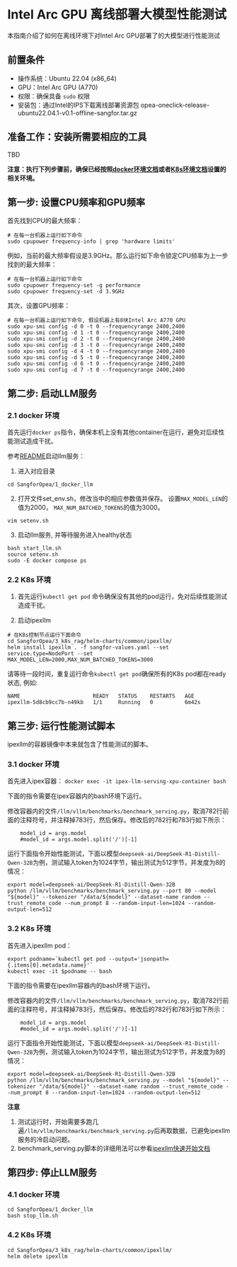 
# Intel Arc GPU 离线部署大模型性能测试

本指南介绍了如何在离线环境下对Intel Arc GPU部署了的大模型进行性能测试

## 前置条件

- 操作系统：Ubuntu 22.04 (x86_64)
- GPU：Intel Arc GPU (A770)
- 权限：确保具备 `sudo` 权限
- 安装包：通过Intel的IPS下载离线部署资源包 opea-oneclick-release-ubuntu22.04.1-v0.1-offline-sangfor.tar.gz


## 准备工作：安装所需要相应的工具

TBD


**注意：执行下列步骤前，确保已经按照[docker环境文档](../2_docker_rag)或者[K8s环境文档](../3_k8s_rag)设置的相关环境。**

## 第一步: 设置CPU频率和GPU频率

首先找到CPU的最大频率：
```
# 在每一台机器上运行如下命令
sudo cpupower frequency-info | grep 'hardware limits'
```
例如，当前的最大频率假设是3.9GHz。那么运行如下命令锁定CPU频率为上一步找到的最大频率：
```
# 在每一台机器上运行如下命令
sudo cpupower frequency-set -g performance
sudo cpupower frequency-set -d 3.9GHz
```

其次，设置GPU频率：
```
# 在每一台机器上运行如下命令, 假设机器上有8块Intel Arc A770 GPU
sudo xpu-smi config -d 0 -t 0 --frequencyrange 2400,2400
sudo xpu-smi config -d 1 -t 0 --frequencyrange 2400,2400
sudo xpu-smi config -d 2 -t 0 --frequencyrange 2400,2400
sudo xpu-smi config -d 3 -t 0 --frequencyrange 2400,2400
sudo xpu-smi config -d 4 -t 0 --frequencyrange 2400,2400
sudo xpu-smi config -d 5 -t 0 --frequencyrange 2400,2400
sudo xpu-smi config -d 6 -t 0 --frequencyrange 2400,2400
sudo xpu-smi config -d 7 -t 0 --frequencyrange 2400,2400
```
## 第二步: 启动LLM服务

### 2.1 docker 环境
首先运行`docker ps`指令，确保本机上没有其他container在运行，避免对后续性能测试造成干扰。

参考[README](../1_docker_llm/README.md)启动llm服务：
1. 进入对应目录
```
cd SangforOpea/1_docker_llm
```
2. 打开文件set_env.sh，修改当中的相应参数值并保存。 设置`MAX_MODEL_LEN`的值为2000， `MAX_NUM_BATCHED_TOKENS`的值为3000。
```
vim setenv.sh
```
3.  启动llm服务, 并等待服务进入healthy状态
```
bash start_llm.sh
source setenv.sh
sudo -E docker compose ps
```
### 2.2 K8s 环境
1. 首先运行`kubectl get pod` 命令确保没有其他的pod运行，免对后续性能测试造成干扰。

2. 启动ipexllm
```
# 在K8s控制节点运行下面命令
cd SangforOpea/3_k8s_rag/helm-charts/common/ipexllm/
helm install ipexllm . -f sangfor-values.yaml --set service.type=NodePort --set MAX_MODEL_LEN=2000,MAX_NUM_BATCHED_TOKENS=3000
```
   请等待一段时间，重复运行命令`kubectl get pod`确保所有的K8s pod都在ready状态, 例如:
```
NAME                       READY   STATUS    RESTARTS   AGE
ipexllm-5d8cb9cc7b-n49kb   1/1     Running   0          6m42s
```

## 第三步: 运行性能测试脚本
ipexllm的容器镜像中本来就包含了性能测试的脚本。

### 3.1 docker 环境
首先进入ipex容器： `docker exec -it ipex-llm-serving-xpu-container bash`

下面的指令需要在ipex容器内的bash环境下运行。

修改容器内的文件`/llm/vllm/benchmarks/benchmark_serving.py`，取消782行前面的注释符号，并注释掉783行，然后保存。修改后的782行和783行如下所示：
```
    model_id = args.model
    #model_id = args.model.split('/')[-1]
```

运行下面指令开始性能测试，下面以模型`deepseek-ai/DeepSeek-R1-Distill-Qwen-32B`为例，测试输入token为1024字节，输出测试为512字节，并发度为8的情况：
```
export model=deepseek-ai/DeepSeek-R1-Distill-Qwen-32B
python /llm/vllm/benchmarks/benchmark_serving.py --port 80 --model "${model}" --tokenizer "/data/${model}" --dataset-name random --trust_remote_code --num_prompt 8 --random-input-len=1024 --random-output-len=512
```

### 3.2 K8s 环境
首先进入ipexllm pod：
```
export podname=`kubectl get pod --output='jsonpath={.items[0].metadata.name}'`
kubectl exec -it $podname -- bash
```

下面的指令需要在ipexllm容器内的bash环境下运行。

修改容器内的文件`/llm/vllm/benchmarks/benchmark_serving.py`，取消782行前面的注释符号，并注释掉783行，然后保存。修改后的782行和783行如下所示：
```
    model_id = args.model
    #model_id = args.model.split('/')[-1]
```

运行下面指令开始性能测试，下面以模型`deepseek-ai/DeepSeek-R1-Distill-Qwen-32B`为例，测试输入token为1024字节，输出测试为512字节，并发度为8的情况：
```
export model=deepseek-ai/DeepSeek-R1-Distill-Qwen-32B
python /llm/vllm/benchmarks/benchmark_serving.py --model "${model}" --tokenizer "/data/${model}" --dataset-name random --trust_remote_code --num_prompt 8 --random-input-len=1024 --random-output-len=512
```
**注意** 
1. 测试运行时，开始需要多跑几遍`/llm/vllm/benchmarks/benchmark_serving.py`后再取数据，已避免ipexllm服务的冷启动问题。
2. benchmark_serving.py脚本的详细用法可以参看[ipexllm快速开始文档](https://github.com/intel/ipex-llm/blob/main/docs/mddocs/DockerGuides/vllm_docker_quickstart.md#6-benchmarking)

## 第四步: 停止LLM服务
### 4.1 docker 环境
```
cd SangforOpea/1_docker_llm
bash stop_llm.sh
```

### 4.2 K8s 环境
```
cd SangforOpea/3_k8s_rag/helm-charts/common/ipexllm/
helm delete ipexllm
```
